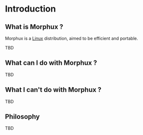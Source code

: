 # Introduction

## What is Morphux ?
Morphux is a [Linux](https://en.wikipedia.org/wiki/Linux) distribution,
aimed to be efficient and portable.

TBD

## What can I do with Morphux ?
TBD

## What I can't do with Morphux ?
TBD

## Philosophy
TBD


